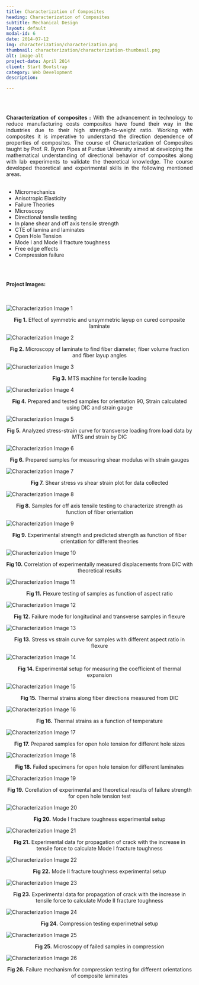 ```yaml
---
title: Characterization of Composites
heading: Characterization of Composites
subtitle: Mechanical Design
layout: default
modal-id: 6
date: 2014-07-12
img: characterization/characterization.png
thumbnail: characterization/characterization-thumbnail.png
alt: image-alt
project-date: April 2014
client: Start Bootstrap
category: Web Development
description:

---
```

<br>
<br>
<div style="text-align: justify">

<b>Characterization of composites :</b>  With the advancement in technology to reduce manufacturing costs composites have found their way in the industries due to their high strength-to-weight ratio. Working with composites it is imperative to understand the direction dependence of properties of composites. The course of Characterization of Composites taught by Prof. R. Byron Pipes at Purdue University aimed at developing the mathematical understanding of directional behavior of composites along with lab experiments to validate the theoretical knowledge. The course developed theoretical and experimental skills in the following mentioned areas.
<br>
<br>
 <ul>
  <li>Micromechanics</li>
  <li>Anisotropic Elasticity</li>
  <li>Failure Theories</li>
  <li>Microscopy</li>
  <li>Directional tensile testing</li>
  <li>In plane shear and off axis tensile strength</li>
  <li>CTE of lamina and laminates</li>
  <li>Open Hole Tension</li>
  <li>Mode I and Mode II fracture toughness</li>
  <li>Free edge effects</li>
  <li>Compression failure</li>
</ul>


<br>
<br>

<b>Project Images:</b>
<br>
<br>
<br>
<div class="row">
<div class="col-md-6 col-md-offset-3">
<img src="img/portfolio/characterization/1.png" class="img-responsive img-centered" alt="Characterization Image 1">
<p class="text-muted" align = "center"><b> Fig 1.</b> Effect of symmetric and unsymmetric layup on cured composite laminate</p>

<img src="img/portfolio/characterization/2.png" class="img-responsive img-centered" alt="Characterization Image 2">
<p class="text-muted" align = "center"><b> Fig 2.</b> Microscopy of laminate to find fiber diameter, fiber volume fraction and fiber layup angles</p>

<img src="img/portfolio/characterization/3.png" class="img-responsive img-centered" alt="Characterization Image 3">
<p class="text-muted" align = "center"><b> Fig 3.</b> MTS machine for tensile loading</p>

<img src="img/portfolio/characterization/4.png" class="img-responsive img-centered" alt="Characterization Image 4">
<p class="text-muted" align = "center"><b> Fig 4.</b> Prepared and tested samples for orientation 90, Strain calculated using DIC and strain gauge</p>

<img src="img/portfolio/characterization/5.png" class="img-responsive img-centered" alt="Characterization Image 5">
<p class="text-muted" align = "center"><b> Fig 5.</b> Analyzed stress-strain curve for transverse loading from load data by MTS and strain by DIC</p>

<img src="img/portfolio/characterization/6.png" class="img-responsive img-centered" alt="Characterization Image 6">
<p class="text-muted" align = "center"><b> Fig 6.</b> Prepared samples for measuring shear modulus with strain gauges </p>

<img src="img/portfolio/characterization/7.png" class="img-responsive img-centered" alt="Characterization Image 7">
<p class="text-muted" align = "center"><b> Fig 7.</b> Shear stress vs shear strain plot for data collected </p>

<img src="img/portfolio/characterization/8.png" class="img-responsive img-centered" alt="Characterization Image 8">
<p class="text-muted" align = "center"><b> Fig 8.</b> Samples for off axis tensile testing to characterize strength as function of fiber orientation </p>

<img src="img/portfolio/characterization/9.png" class="img-responsive img-centered" alt="Characterization Image 9">
<p class="text-muted" align = "center"><b> Fig 9.</b> Experimental strength and predicted strength as function of fiber orientation for different theories </p>

<img src="img/portfolio/characterization/10.png" class="img-responsive img-centered" alt="Characterization Image 10">
<p class="text-muted" align = "center"><b> Fig 10.</b> Correlation of experimentally measured displacements from DIC with theoretical results</p>

<img src="img/portfolio/characterization/11.png" class="img-responsive img-centered" alt="Characterization Image 11">
<p class="text-muted" align = "center"><b> Fig 11.</b> Flexure testing of samples as function of aspect ratio</p>

<img src="img/portfolio/characterization/12.png" class="img-responsive img-centered" alt="Characterization Image 12">
<p class="text-muted" align = "center"><b> Fig 12.</b> Failure mode for longitudinal and transverse samples in flexure </p>

<img src="img/portfolio/characterization/13.png" class="img-responsive img-centered" alt="Characterization Image 13">
<p class="text-muted" align = "center"><b> Fig 13.</b> Stress vs strain curve for samples with different aspect ratio in flexure </p>

<img src="img/portfolio/characterization/14.png" class="img-responsive img-centered" alt="Characterization Image 14">
<p class="text-muted" align = "center"><b> Fig 14.</b> Experimental setup for measuring the coefficient of thermal expansion </p>

<img src="img/portfolio/characterization/15.png" class="img-responsive img-centered" alt="Characterization Image 15">
<p class="text-muted" align = "center"><b> Fig 15.</b> Thermal strains along fiber directions measured from DIC </p>

<img src="img/portfolio/characterization/16.png" class="img-responsive img-centered" alt="Characterization Image 16">
<p class="text-muted" align = "center"><b> Fig 16.</b> Thermal strains as a function of temperature</p>

<img src="img/portfolio/characterization/17.png" class="img-responsive img-centered" alt="Characterization Image 17">
<p class="text-muted" align = "center"><b> Fig 17.</b> Prepared samples for open hole tension for different hole sizes</p>

<img src="img/portfolio/characterization/18.png" class="img-responsive img-centered" alt="Characterization Image 18">
<p class="text-muted" align = "center"><b> Fig 18.</b> Failed specimens for open hole tension for different laminates</p>

<img src="img/portfolio/characterization/19.png" class="img-responsive img-centered" alt="Characterization Image 19">
<p class="text-muted" align = "center"><b> Fig 19.</b> Corellation of experimental and theoretical results of failure strength for open hole tension test </p>

<img src="img/portfolio/characterization/20.png" class="img-responsive img-centered" alt="Characterization Image 20">
<p class="text-muted" align = "center"><b> Fig 20.</b> Mode I fracture toughness experimental setup</p>

<img src="img/portfolio/characterization/21.png" class="img-responsive img-centered" alt="Characterization Image 21">
<p class="text-muted" align = "center"><b> Fig 21.</b> Experimental data for propagation of crack with the increase in tensile force to calculate Mode I fracture toughness</p>

<img src="img/portfolio/characterization/22.png" class="img-responsive img-centered" alt="Characterization Image 22">
<p class="text-muted" align = "center"><b> Fig 22.</b> Mode II fracture toughness experimental setup </p>

<img src="img/portfolio/characterization/23.png" class="img-responsive img-centered" alt="Characterization Image 23">
<p class="text-muted" align = "center"><b> Fig 23.</b> Experimental data for propagation of crack with the increase in tensile force to calculate Mode II fracture toughness</p>

<img src="img/portfolio/characterization/24.png" class="img-responsive img-centered" alt="Characterization Image 24">
<p class="text-muted" align = "center"><b> Fig 24.</b> Compression testing experimetnal setup</p>

<img src="img/portfolio/characterization/25.png" class="img-responsive img-centered" alt="Characterization Image 25">
<p class="text-muted" align = "center"><b> Fig 25.</b> Microscopy of failed samples in compression</p>

<img src="img/portfolio/characterization/26.png" class="img-responsive img-centered" alt="Characterization Image 26">
<p class="text-muted" align = "center"><b> Fig 26.</b> Failure mechanism for compression testing for different orientations of composite laminates</p>
</div>



</div>
</div>
